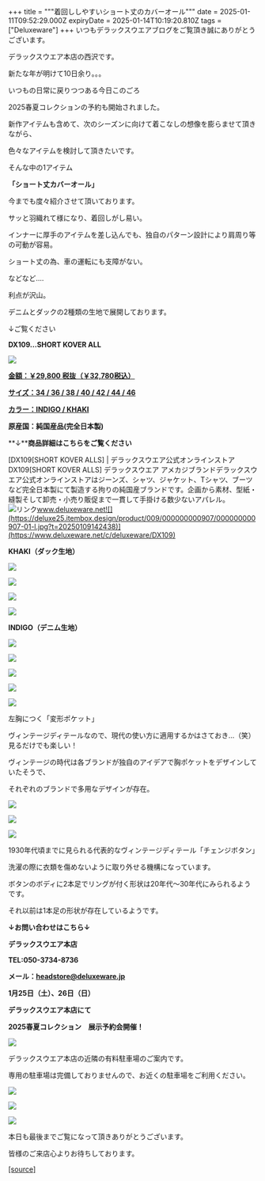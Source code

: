 +++
title = """着回ししやすいショート丈のカバーオール"""
date = 2025-01-11T09:52:29.000Z
expiryDate = 2025-01-14T10:19:20.810Z
tags = ["Deluxeware"]
+++
いつもデラックスウエアブログをご覧頂き誠にありがとうございます。

デラックスウエア本店の西沢です。

新たな年が明けて10日余り。。。

いつもの日常に戻りつつある今日このごろ

2025春夏コレクションの予約も開始されました。

新作アイテムも含めて、次のシーズンに向けて着こなしの想像を膨らませて頂きながら、

色々なアイテムを検討して頂きたいです。

そんな中の1アイテム

**「ショート丈カバーオール」**

今までも度々紹介させて頂いております。

サッと羽織れて様になり、着回しがし易い。

インナーに厚手のアイテムを差し込んでも、独自のパターン設計により肩周り等の可動が容易。

ショート丈の為、車の運転にも支障がない。

などなど....

利点が沢山。

デニムとダックの2種類の生地で展開しております。

↓ご覧ください

**DX109...SHORT KOVER ALL**

[![](https://stat.ameba.jp/user_images/20250111/15/deluxeware/dc/0c/j/o1170156015531935359.jpg)](https://stat.ameba.jp/user_images/20250111/15/deluxeware/dc/0c/j/o1170156015531935359.jpg)

[**金額：￥29,800 税抜（￥32,780税込）**](https://www.deluxeware.net/c/deluxeware/DX109)

[**サイズ：34 / 36 / 38 / 40 / 42 / 44 / 46**](https://www.deluxeware.net/c/deluxeware/DX109)

[**カラー：INDIGO / KHAKI**](https://www.deluxeware.net/c/deluxeware/DX109)

**原産国：純国産品(完全日本製)**

**↓****商品詳細はこちらをご覧ください**

[DX109\[SHORT KOVER ALLS\] | デラックスウエア公式オンラインストアDX109\[SHORT KOVER ALLS\] デラックスウエア アメカジブランドデラックスウエア公式オンラインストアはジーンズ、シャツ、ジャケット、Tシャツ、ブーツなど完全日本製にて製造する拘りの純国産ブランドです。企画から素材、型紙・縫製そして卸売・小売り販促まで一貫して手掛ける数少ないアパレル。![リンク](https://c.stat100.ameba.jp/ameblo/symbols/v3.20.0/svg/gray/editor_link.svg)www.deluxeware.net![](https://deluxe25.itembox.design/product/009/000000000907/000000000907-01-l.jpg?t=20250109142438)](https://www.deluxeware.net/c/deluxeware/DX109)

**KHAKI（ダック生地）**

[![](https://stat.ameba.jp/user_images/20250111/16/deluxeware/8b/f1/j/o1170155815531945432.jpg)](https://stat.ameba.jp/user_images/20250111/16/deluxeware/8b/f1/j/o1170155815531945432.jpg)

[![](https://stat.ameba.jp/user_images/20250111/15/deluxeware/08/2c/j/o1170156215531935366.jpg)](https://stat.ameba.jp/user_images/20250111/15/deluxeware/08/2c/j/o1170156215531935366.jpg)

[![](https://stat.ameba.jp/user_images/20250111/15/deluxeware/c7/d3/j/o1170156015531935361.jpg)](https://stat.ameba.jp/user_images/20250111/15/deluxeware/c7/d3/j/o1170156015531935361.jpg)

[![](https://stat.ameba.jp/user_images/20241115/13/deluxeware/da/ed/j/o1125157515510230855.jpg)](https://stat.ameba.jp/user_images/20241115/13/deluxeware/da/ed/j/o1125157515510230855.jpg)

**INDIGO（デニム生地）**

[![](https://stat.ameba.jp/user_images/20250111/16/deluxeware/dc/4a/j/o1168155815531945429.jpg)](https://stat.ameba.jp/user_images/20250111/16/deluxeware/dc/4a/j/o1168155815531945429.jpg)

[![](https://stat.ameba.jp/user_images/20241103/12/deluxeware/e2/ac/j/o1172156215505530892.jpg)](https://stat.ameba.jp/user_images/20241103/12/deluxeware/e2/ac/j/o1172156215505530892.jpg)

[![](https://stat.ameba.jp/user_images/20241102/15/deluxeware/34/bb/j/o1168155615505174156.jpg)](https://stat.ameba.jp/user_images/20241102/15/deluxeware/34/bb/j/o1168155615505174156.jpg)

[![](https://stat.ameba.jp/user_images/20241108/18/deluxeware/5d/b5/j/o1172156215507636062.jpg)](https://stat.ameba.jp/user_images/20241108/18/deluxeware/5d/b5/j/o1172156215507636062.jpg)

[![](https://stat.ameba.jp/user_images/20250111/15/deluxeware/62/43/j/o1172156215531935350.jpg)](https://stat.ameba.jp/user_images/20250111/15/deluxeware/62/43/j/o1172156215531935350.jpg)

左胸につく「変形ポケット」

ヴィンテージディテールなので、現代の使い方に適用するかはさておき...（笑）見るだけでも楽しい！

ヴィンテージの時代は各ブランドが独自のアイデアで胸ポケットをデザインしていたそうで、

それぞれのブランドで多用なデザインが存在。

[![](https://stat.ameba.jp/user_images/20250111/15/deluxeware/58/64/j/o0752100315531935370.jpg)](https://stat.ameba.jp/user_images/20250111/15/deluxeware/58/64/j/o0752100315531935370.jpg)

[![](https://stat.ameba.jp/user_images/20250111/15/deluxeware/bd/69/j/o1156154115531935375.jpg)](https://stat.ameba.jp/user_images/20250111/15/deluxeware/bd/69/j/o1156154115531935375.jpg)

[![](https://stat.ameba.jp/user_images/20250111/15/deluxeware/2a/4a/j/o0578077115531935377.jpg)](https://stat.ameba.jp/user_images/20250111/15/deluxeware/2a/4a/j/o0578077115531935377.jpg)

1930年代頃までに見られる代表的なヴィンテージディテール「チェンジボタン」

洗濯の際に衣類を傷めないように取り外せる機構になっています。

ボタンのボディに2本足でリングが付く形状は20年代～30年代にみられるようです。

それ以前は1本足の形状が存在しているようです。

**↓お問い合わせはこちら↓**

**デラックスウエア本店**

**TEL:050-3734-8736**

**メール：headstore@deluxeware.jp**

**1月25日（土）、26日（日）**

**デラックスウエア本店にて**

**2025春夏コレクション　展示予約会開催！**

**[![](https://stat.ameba.jp/user_images/20250110/14/deluxeware/29/bf/j/o1170117015531582114.jpg)](https://stat.ameba.jp/user_images/20250110/14/deluxeware/29/bf/j/o1170117015531582114.jpg)**

デラックスウエア本店の近隣の有料駐車場のご案内です。

専用の駐車場は完備しておりませんので、お近くの駐車場をご利用ください。

[![](https://stat.ameba.jp/user_images/20231002/16/deluxeware/6e/11/j/o0800080015345677212.jpg?caw=800)](https://ameblo.jp/deluxeware/image-12823266760-15345677212.html)

[![](https://stat.ameba.jp/user_images/20220415/12/deluxeware/3b/ce/j/o0800026015103175481.jpg?caw=800)](https://www.deluxeware.net/f/headstore)

[![](https://stat.ameba.jp/user_images/20240315/15/deluxeware/04/7f/j/o0800026015413271803.jpg?caw=800)](https://www.instagram.com/deluxeware/?hl=ja)

本日も最後までご覧になって頂きありがとうございます。

皆様のご来店心よりお待ちしております。

[[source]](https://ameblo.jp/deluxeware/entry-12882063023.html)
